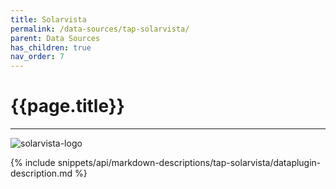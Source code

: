 ```yaml
---
title: Solarvista
permalink: /data-sources/tap-solarvista/
parent: Data Sources
has_children: true
nav_order: 7
---
```


# {{page.title}}

---

![solarvista-logo]({{site.baseurl}}/assets/data_source_images/tap-solarvista.png)

{% include snippets/api/markdown-descriptions/tap-solarvista/dataplugin-description.md %}
